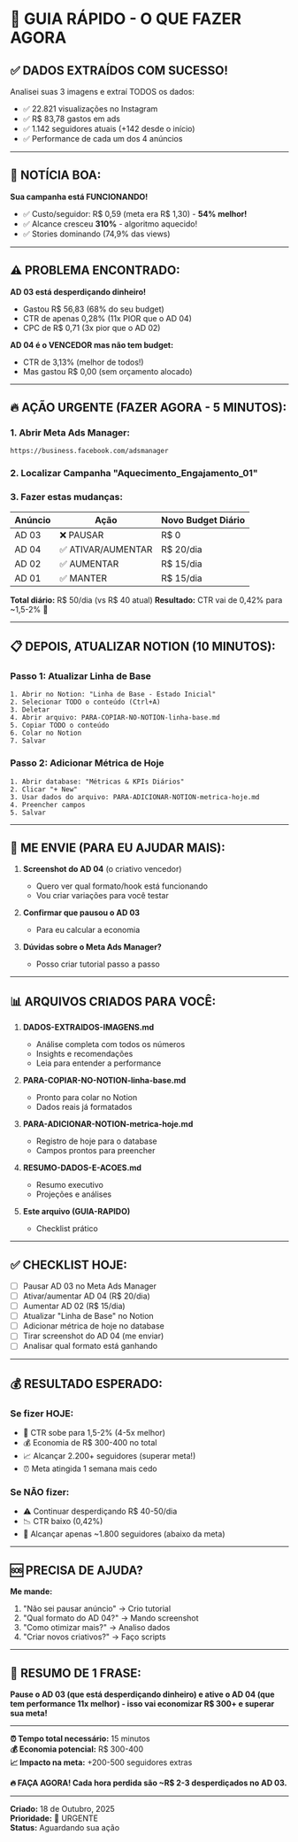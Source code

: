 # 🚀 GUIA RÁPIDO - O QUE FAZER AGORA

## ✅ DADOS EXTRAÍDOS COM SUCESSO!

Analisei suas 3 imagens e extraí TODOS os dados:
- ✅ 22.821 visualizações no Instagram
- ✅ R$ 83,78 gastos em ads
- ✅ 1.142 seguidores atuais (+142 desde o início)
- ✅ Performance de cada um dos 4 anúncios

---

## 🎉 NOTÍCIA BOA:

**Sua campanha está FUNCIONANDO!**

- ✅ Custo/seguidor: R$ 0,59 (meta era R$ 1,30) - **54% melhor!**
- ✅ Alcance cresceu **310%** - algoritmo aquecido!
- ✅ Stories dominando (74,9% das views)

---

## ⚠️ PROBLEMA ENCONTRADO:

**AD 03 está desperdiçando dinheiro!**

- Gastou R$ 56,83 (68% do seu budget)
- CTR de apenas 0,28% (11x PIOR que o AD 04)
- CPC de R$ 0,71 (3x pior que o AD 02)

**AD 04 é o VENCEDOR mas não tem budget:**
- CTR de 3,13% (melhor de todos!)
- Mas gastou R$ 0,00 (sem orçamento alocado)

---

## 🔥 AÇÃO URGENTE (FAZER AGORA - 5 MINUTOS):

### 1. Abrir Meta Ads Manager:
```
https://business.facebook.com/adsmanager
```

### 2. Localizar Campanha "Aquecimento_Engajamento_01"

### 3. Fazer estas mudanças:

| Anúncio | Ação | Novo Budget Diário |
|---------|------|-------------------|
| AD 03 | ❌ PAUSAR | R$ 0 |
| AD 04 | ✅ ATIVAR/AUMENTAR | R$ 20/dia |
| AD 02 | ✅ AUMENTAR | R$ 15/dia |
| AD 01 | ✅ MANTER | R$ 15/dia |

**Total diário:** R$ 50/dia (vs R$ 40 atual)
**Resultado:** CTR vai de 0,42% para ~1,5-2% 🚀

---

## 📋 DEPOIS, ATUALIZAR NOTION (10 MINUTOS):

### Passo 1: Atualizar Linha de Base
```
1. Abrir no Notion: "Linha de Base - Estado Inicial"
2. Selecionar TODO o conteúdo (Ctrl+A)
3. Deletar
4. Abrir arquivo: PARA-COPIAR-NO-NOTION-linha-base.md
5. Copiar TODO o conteúdo
6. Colar no Notion
7. Salvar
```

### Passo 2: Adicionar Métrica de Hoje
```
1. Abrir database: "Métricas & KPIs Diários"
2. Clicar "+ New"
3. Usar dados do arquivo: PARA-ADICIONAR-NOTION-metrica-hoje.md
4. Preencher campos
5. Salvar
```

---

## 📱 ME ENVIE (PARA EU AJUDAR MAIS):

1. **Screenshot do AD 04** (o criativo vencedor)
   - Quero ver qual formato/hook está funcionando
   - Vou criar variações para você testar

2. **Confirmar que pausou o AD 03**
   - Para eu calcular a economia

3. **Dúvidas sobre o Meta Ads Manager?**
   - Posso criar tutorial passo a passo

---

## 📊 ARQUIVOS CRIADOS PARA VOCÊ:

1. **DADOS-EXTRAIDOS-IMAGENS.md**
   - Análise completa com todos os números
   - Insights e recomendações
   - Leia para entender a performance

2. **PARA-COPIAR-NO-NOTION-linha-base.md**
   - Pronto para colar no Notion
   - Dados reais já formatados

3. **PARA-ADICIONAR-NOTION-metrica-hoje.md**
   - Registro de hoje para o database
   - Campos prontos para preencher

4. **RESUMO-DADOS-E-ACOES.md**
   - Resumo executivo
   - Projeções e análises

5. **Este arquivo (GUIA-RAPIDO)**
   - Checklist prático

---

## ✅ CHECKLIST HOJE:

- [ ] Pausar AD 03 no Meta Ads Manager
- [ ] Ativar/aumentar AD 04 (R$ 20/dia)
- [ ] Aumentar AD 02 (R$ 15/dia)
- [ ] Atualizar "Linha de Base" no Notion
- [ ] Adicionar métrica de hoje no database
- [ ] Tirar screenshot do AD 04 (me enviar)
- [ ] Analisar qual formato está ganhando

---

## 💰 RESULTADO ESPERADO:

### Se fizer HOJE:
- 🚀 CTR sobe para 1,5-2% (4-5x melhor)
- 💰 Economia de R$ 300-400 no total
- 📈 Alcançar 2.200+ seguidores (superar meta!)
- ⏰ Meta atingida 1 semana mais cedo

### Se NÃO fizer:
- ⚠️ Continuar desperdiçando R$ 40-50/dia
- 📉 CTR baixo (0,42%)
- 🎯 Alcançar apenas ~1.800 seguidores (abaixo da meta)

---

## 🆘 PRECISA DE AJUDA?

**Me mande:**
1. "Não sei pausar anúncio" → Crio tutorial
2. "Qual formato do AD 04?" → Mando screenshot
3. "Como otimizar mais?" → Analiso dados
4. "Criar novos criativos?" → Faço scripts

---

## 🎯 RESUMO DE 1 FRASE:

**Pause o AD 03 (que está desperdiçando dinheiro) e ative o AD 04 (que tem performance 11x melhor) - isso vai economizar R$ 300+ e superar sua meta!**

---

**⏰ Tempo total necessário:** 15 minutos  
**💰 Economia potencial:** R$ 300-400  
**📈 Impacto na meta:** +200-500 seguidores extras

**🔥 FAÇA AGORA! Cada hora perdida são ~R$ 2-3 desperdiçados no AD 03.**

---

**Criado:** 18 de Outubro, 2025  
**Prioridade:** 🔴 URGENTE  
**Status:** Aguardando sua ação

